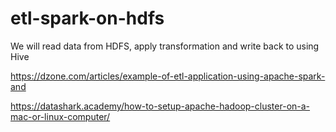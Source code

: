 # etl-spark-on-hdfs
We will read data from HDFS, apply transformation and write back to using Hive

https://dzone.com/articles/example-of-etl-application-using-apache-spark-and

https://datashark.academy/how-to-setup-apache-hadoop-cluster-on-a-mac-or-linux-computer/
